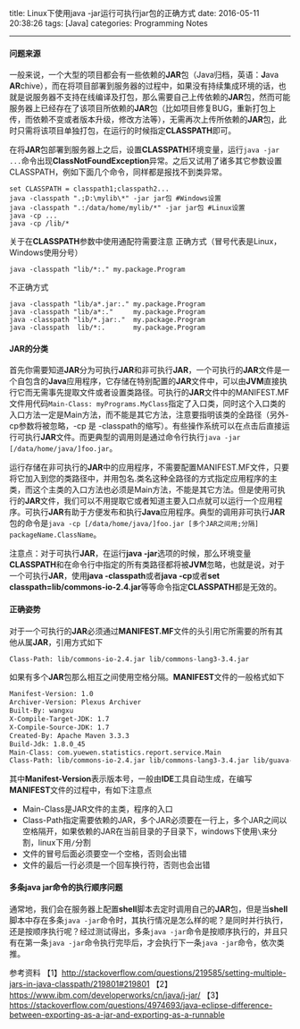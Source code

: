 title: Linux下使用java -jar运行可执行jar包的正确方式
date: 2016-05-11 20:38:26
tags: [Java]
categories: Programming Notes

---
#### 问题来源
一般来说，一个大型的项目都会有一些依赖的**JAR**包（Java归档，英语：**J**ava **AR**chive），而在将项目部署到服务器的过程中，如果没有持续集成环境的话，也就是说服务器不支持在线编译及打包，那么需要自己上传依赖的**JAR**包，然而可能服务器上已经存在了该项目所依赖的**JAR**包（比如项目修复BUG，重新打包上传，而依赖不变或者版本升级，修改方法等），无需再次上传所依赖的**JAR**包，此时只需将该项目单独打包，在运行的时候指定**CLASSPATH**即可。

在将**JAR**包部署到服务器上之后，设置**CLASSPATH**环境变量，运行`java -jar ...`命令出现**ClassNotFoundException**异常。之后又试用了诸多其它参数设置CLASSPATH，例如下面几个命令，同样都是报找不到类异常。
```
set CLASSPATH = classpath1;classpath2...
java -classpath ".;D:\mylib\*" -jar jar包 #Windows设置
java -classpath ".:/data/home/mylib/*" -jar jar包 #Linux设置
java -cp ...
java -cp /lib/*
```
关于在**CLASSPATH**参数中使用通配符需要注意
正确方式（冒号代表是Linux，Windows使用分号）
```
java -classpath "lib/*:." my.package.Program
```
不正确方式
```
java -classpath "lib/a*.jar:." my.package.Program
java -classpath "lib/a*:."     my.package.Program
java -classpath "lib/*.jar:."  my.package.Program
java -classpath  lib/*:.       my.package.Program
```

#### JAR的分类
首先你需要知道**JAR**分为可执行**JAR**和非可执行**JAR**，一个可执行的**JAR**文件是一个自包含的**Java**应用程序，它存储在特别配置的**JAR**文件中，可以由**JVM**直接执行它而无需事先提取文件或者设置类路径。可执行的**JAR**文件中的MANIFEST.MF文件用代码`Main-Class: myPrograms.MyClass`指定了入口类，同时这个入口类的入口方法一定是Main方法，而不能是其它方法，注意要指明该类的全路径（另外-cp参数将被忽略，-cp 是 -classpath的缩写）。有些操作系统可以在点击后直接运行可执行**JAR**文件。而更典型的调用则是通过命令行执行`java -jar [/data/home/java/]foo.jar`。


运行存储在非可执行的**JAR**中的应用程序，不需要配置MANIFEST.MF文件，只要将它加入到您的类路径中，并用包名.类名这种全路径的方式指定应用程序的主类，而这个主类的入口方法也必须是Main方法，不能是其它方法。但是使用可执行的**JAR**文件，我们可以不用提取它或者知道主要入口点就可以运行一个应用程序。可执行**JAR**有助于方便发布和执行**Java**应用程序。典型的调用非可执行**JAR**包的命令是`java -cp [/data/home/java/]foo.jar [多个JAR之间用;分隔] packageName.ClassName`。

注意点：对于可执行**JAR**，在运行**java -jar**选项的时候，那么环境变量**CLASSPATH**和在命令行中指定的所有类路径都将被**JVM**忽略，也就是说，对于一个可执行**JAR**，使用**java -classpath**或者**java -cp**或者**set classpath=lib/commons-io-2.4.jar**等等命令指定**CLASSPATH**都是无效的。


#### 正确姿势

对于一个可执行的**JAR**必须通过**MANIFEST.MF**文件的头引用它所需要的所有其他从属**JAR**，引用方式如下
```xml
Class-Path: lib/commons-io-2.4.jar lib/commons-lang3-3.4.jar
```
如果有多个**JAR**包那么相互之间使用空格分隔。**MANIFEST**文件的一般格式如下
```xml
Manifest-Version: 1.0
Archiver-Version: Plexus Archiver
Built-By: wangxu
X-Compile-Target-JDK: 1.7
X-Compile-Source-JDK: 1.7
Created-By: Apache Maven 3.3.3
Build-Jdk: 1.8.0_45
Main-Class: com.yuewen.statistics.report.service.Main
Class-Path: lib/commons-io-2.4.jar lib/commons-lang3-3.4.jar lib/guava-18.0.jar lib/junit-4.10.jar lib/log4j-api-2.0.jar lib/log4j-core-2.0.jar lib/lombok-1.16.4.jar lib/lucene-analyzers-common-5.5.0.jar lib/lucene-analyzers-smartcn-5.5.0.jar lib/lucene-core-5.5.0.jar lib/lucene-grouping-5.5.0.jar lib/lucene-queries-5.5.0.jar lib/lucene-queryparser-5.5.0.jar lib/mysql-connector-java-5.1.38-bin.jar

```
其中**Manifest-Version**表示版本号，一般由**IDE**工具自动生成，在编写**MANIFEST**文件的过程中，有如下注意点
- Main-Class是JAR文件的主类，程序的入口
- Class-Path指定需要依赖的JAR，多个JAR必须要在一行上，多个JAR之间以空格隔开，如果依赖的JAR在当前目录的子目录下，windows下使用`\`来分割，linux下用`/`分割
- 文件的冒号后面必须要空一个空格，否则会出错
- 文件的最后一行必须是一个回车换行符，否则也会出错

#### 多条java jar命令的执行顺序问题
通常地，我们会在服务器上配置**shell**脚本去定时调用自己的**JAR**包，但是当**shell**脚本中存在多条`java -jar`命令时，其执行情况是怎么样的呢？是同时并行执行，还是按顺序执行呢？经过测试得出，多条`java -jar`命令是按顺序执行的，并且只有在第一条`java -jar`命令执行完毕后，才会执行下一条`java -jar`命令，依次类推。

参考资料
【1】http://stackoverflow.com/questions/219585/setting-multiple-jars-in-java-classpath/219801#219801
【2】https://www.ibm.com/developerworks/cn/java/j-jar/
【3】https://stackoverflow.com/questions/4974693/java-eclipse-difference-between-exporting-as-a-jar-and-exporting-as-a-runnable